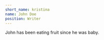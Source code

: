 ```yaml
---
short_name: kristina
name: John Doe
position: Writer
---
```

John has been eating fruit since he was baby.